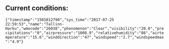 ## Current conditions: 
 ``` {"timestamp":"1501012790","sys_time":"2017-07-25 22:59:53","name":"Tallinn-Harku","wmocode":"26038","phenomenon":"Clear","visibility":"20.0","precipitations":"0","airpressure":"1008.9","relativehumidity":"86","airtemperature":"15.6","winddirection":"47","windspeed":"2.7","windspeedmax":"4.9"} ```
